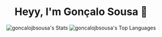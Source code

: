 <h1 align="center">Heyy, I'm Gonçalo Sousa 👋</h1>
<div align="center">  
  <img src="https://github-readme-stats.vercel.app/api?username=goncalojbsousa&show_icons=true&count_private=true&hide_border=true&theme=dark&bg_color=0d1117&hide_rank=true" alt="goncalojbsousa's Stats" /> 
  <img src="https://github-readme-stats.vercel.app/api/top-langs/?username=goncalojbsousa&layout=compact&hide_border=true&theme=dark&bg_color=0d1117" alt="goncalojbsousa's Top Languages"/>
</div>
